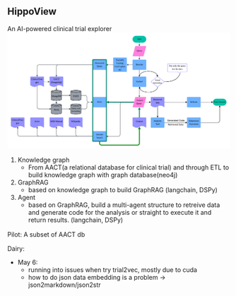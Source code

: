 ## HippoView

An AI-powered clinical trial explorer
![System Architecture](diagram/v2.png)



1. Knowledge graph
    - From AACT(a relational database for clinical trial) and through ETL to build knowledge graph with graph database(neo4j)
2. GraphRAG
    - based on knowledge graph to build GraphRAG (langchain, DSPy)
3. Agent
    - based on GraphRAG, build a multi-agent structure to retreive data and generate code for the analysis or straight to execute it and return results. (langchain, DSPy)


Pilot: A subset of AACT db　


Dairy:
* May 6: 
    - running into issues when try trial2vec, mostly due to cuda
    - how to do json data embedding is a problem -> json2markdown/json2str